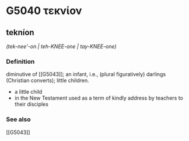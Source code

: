 # G5040 τεκνίον

## tekníon

_(tek-nee'-on | teh-KNEE-one | tay-KNEE-one)_

### Definition

diminutive of [[G5043]]; an infant, i.e., (plural figuratively) darlings (Christian converts); little children.

- a little child
- in the New Testament used as a term of kindly address by teachers to their disciples

### See also

[[G5043]]

